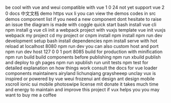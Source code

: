 be cool with vue and weui compatible with vue 1 0 24 not yet support vue 2 0 docs 中文文档 demo https vux li you can view the demos codes in src demos component list if you need a new component dont hesitate to raise an issue the diagram is made with coggle quick start bash install vue cli npm install g vue cli init a webpack project with vuxjs template vue init vuxjs webpack my project cd my project or cnpm install npm install npm run dev development setup bash install dependencies npm install serve with hot reload at localhost 8080 npm run dev you can also custom host and port npm run dev host 127 0 0 1 port 8085 build for production with minification npm run build build components before publishing npm run xbuild publish and deploy to gh pages npm run xpublish run unit tests npm test for detailed explanation on how things work consult the docs for vue loader components maintainers airyland lichunqiang graysheeep unclay vux is inspired or powered by vue weui frozenui ant design ant design mobile xscroll ionic sui mobile photoswipe license mit donate it takes much time and energy to maintain and improve this project if vux helps you you may want to buy me a coffee